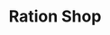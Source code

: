 ---
title: "Ration Shop"
url: /maravanthuruth/ration-shop-toll-palamkadav-road/
shop: Lebensmittel
---
